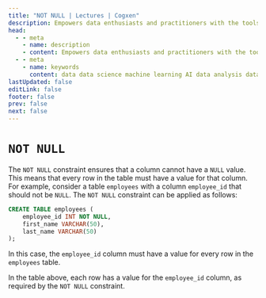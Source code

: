 ```yaml
---
title: "NOT NULL | Lectures | Cogxen"
description: Empowers data enthusiasts and practitioners with the tools and knowledge to unlock the potential of data.
head:
  - - meta
    - name: description
    - content: Empowers data enthusiasts and practitioners with the tools and knowledge to unlock the potential of data.
  - - meta
    - name: keywords
      content: data data science machine learning AI data analysis data-driven data enthusiasts data practitioners
lastUpdated: false
editLink: false
footer: false
prev: false
next: false
---
```


# `NOT NULL`

The `NOT NULL` constraint ensures that a column cannot have a `NULL` value. This means that every row in the table must have a value for that column. For example, consider a table `employees` with a column `employee_id` that should not be `NULL`. The `NOT NULL` constraint can be applied as follows:

```sql :line-numbers
CREATE TABLE employees (
    employee_id INT NOT NULL,
    first_name VARCHAR(50),
    last_name VARCHAR(50)
);
```

In this case, the `employee_id` column must have a value for every row in the `employees` table.

<!--@include: ../../_includes/tables/query-results-from-not-null.md-->

In the table above, each row has a value for the `employee_id` column, as required by the `NOT NULL` constraint.
